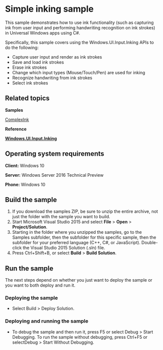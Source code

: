 <!---
  category: CustomUserInteractions
  samplefwlink: http://go.microsoft.com/fwlink/p/?LinkId=620602&clcid=0x409
--->

# Simple inking sample

This sample demonstrates how to use ink functionality (such as capturing ink from user input and performing handwriting recognition on ink strokes) in Universal Windows apps using C#.

Specifically, this sample covers using the Windows.UI.Input.Inking APIs to do the following:
-   Capture user input and render as ink strokes
-   Save and load ink strokes
-   Erase ink strokes
-   Change which input types (Mouse/Touch/Pen) are used for inking 
-   Recognize handwriting from ink strokes 
-   Select ink strokes 

## Related topics

**Samples**

[ComplexInk](/Samples/ComplexInk)

**Reference**

[**Windows.UI.Input.Inking**](http://msdn.microsoft.com/library/windows/apps/br208524)

## Operating system requirements

**Client:** Windows 10

**Server:** Windows Server 2016 Technical Preview

**Phone:** Windows 10

## Build the sample

1. If you download the samples ZIP, be sure to unzip the entire archive, not just the folder with the sample you want to build. 
2. Start Microsoft Visual Studio 2015 and select **File** \> **Open** \> **Project/Solution**.
3. Starting in the folder where you unzipped the samples, go to the Samples subfolder, then the subfolder for this specific sample, then the subfolder for your preferred language (C++, C#, or JavaScript). Double-click the Visual Studio 2015 Solution (.sln) file.
4. Press Ctrl+Shift+B, or select **Build** \> **Build Solution**.

## Run the sample

The next steps depend on whether you just want to deploy the sample or you want to both deploy and run it.

### Deploying the sample

- Select Build > Deploy Solution. 

### Deploying and running the sample

- To debug the sample and then run it, press F5 or select Debug >  Start Debugging. To run the sample without debugging, press Ctrl+F5 or selectDebug > Start Without Debugging. 


